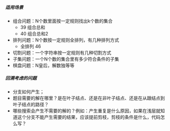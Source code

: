 ##### 适用场景
- 组合问题：N个数里面按一定规则找出k个数的集合  
  - 39 组合总和
  - 40 组合总和2
- 排列问题：N个数按一定规则全排列，有几种排列方式
  - 全排列 46
- 切割问题：一个字符串按一定规则有几种切割方式
- 子集问题：一个N个数的集合里有多少符合条件的子集
 - 棋盘问题：N皇后，解数独等等

##### 回溯考虑的问题
- 分支如何产生；
- 题目需要的解在哪里？是在叶子结点、还是在非叶子结点、还是在从跟结点到叶子结点的路径？
- 哪些搜索会产生不需要的解的？例如：产生重复是什么原因，如果在浅层就知道这个分支不能产生需要的结果，应该提前剪枝，剪枝的条件是什么，代码怎么写？
